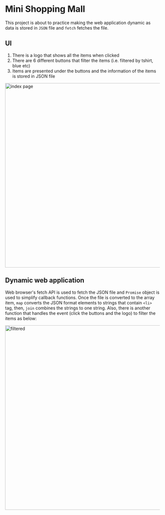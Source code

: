 # Mini Shopping Mall

This project is about to practice making the web application dynamic as data is stored in `JSON` file and `fetch` fetches the file.

## UI

1. There is a logo that shows all the items when clicked
2. There are 6 different buttons that filter the items (i.e. filtered by tshirt, blue etc)
3. Items are presented under the buttons and the information of the items is stored in JSON file

<img width="600" alt="index page" src="https://user-images.githubusercontent.com/57608628/149617640-a312dcc9-88de-415d-9720-be2d6b83fcf6.png">

## Dynamic web application

Web browser's fetch API is used to fetch the JSON file and `Promise` object is used to simplify callback functions. Once the file is converted to the array item, `map` converts the JSON format elements to strings that contain `<li>` tag, then, `join` combines the strings to one string. Also, there is another function that handles the event (click the buttons and the logo) to filter the items as below:

<img width="600" alt="filtered" src="https://user-images.githubusercontent.com/57608628/149617642-321c5398-f62d-4649-b3d0-bc0141a0998e.png">
